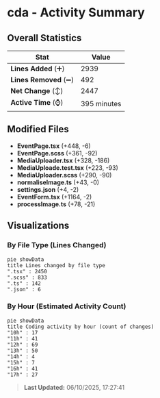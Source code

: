 # cda - Activity Summary 

## Overall Statistics

| Stat                   | Value                                                             |
| ---------------------- | ----------------------------------------------------------------- |
| **Lines Added** (➕)   | 2939                                          |
| **Lines Removed** (➖) | 492                                        |
| **Net Change** (↕)    | 2447                |
| **Active Time** (⌚)   | 395 minutes |


## Modified Files
- **EventPage.tsx** (+448, -6)
- **EventPage.scss** (+361, -92)
- **MediaUploader.tsx** (+328, -186)
- **MediaUploade.test.tsx** (+223, -93)
- **MediaUploader.scss** (+290, -90)
- **normaliseImage.ts** (+43, -0)
- **settings.json** (+4, -2)
- **EventForm.tsx** (+1164, -2)
- **processImage.ts** (+78, -21)

## Visualizations

### By File Type (Lines Changed)

```mermaid
pie showData
title Lines changed by file type
".tsx" : 2450
".scss" : 833
".ts" : 142
".json" : 6
```

### By Hour (Estimated Activity Count)

```mermaid
pie showData
title Coding activity by hour (count of changes)
"10h" : 17
"11h" : 41
"12h" : 69
"13h" : 50
"14h" : 4
"15h" : 7
"16h" : 41
"17h" : 27
```


> **Last Updated:** 06/10/2025, 17:27:41